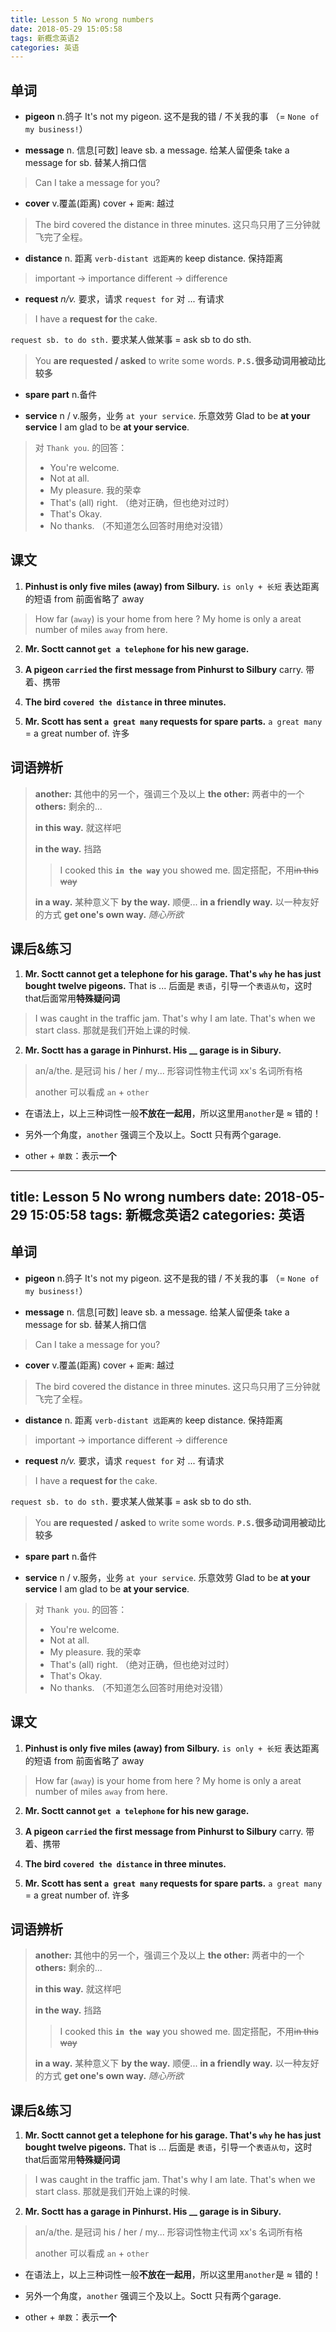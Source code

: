 ```yaml
---
title: Lesson 5 No wrong numbers
date: 2018-05-29 15:05:58
tags: 新概念英语2
categories: 英语
---
```


## 单词

 - **pigeon** n.鸽子
It's not my pigeon. 这不是我的错 / 不关我的事 （= `None of my business!`）

<!--more-->

- **message** n. 信息[可数]
leave sb. a message. 给某人留便条
take a message for sb. 替某人捎口信
> Can I take a message for you?

- **cover** v.覆盖(距离)
cover + `距离`: 越过
> The bird covered the distance in three minutes. 这只鸟只用了三分钟就飞完了全程。

- **distance** n. 距离
`verb-distant 远距离的`
keep distance. 保持距离
>important -> importance
>different -> difference

- **request** *n/v.* 要求，请求
`request for` 对 ... 有请求
> I have a **request for** the cake.

`request sb. to do sth.` 要求某人做某事
= ask sb to do sth.
> You **are requested / asked** to write some words. 
**`P.S.`很多动词用被动比较多** 

- **spare part** n.备件

- **service** n / v.服务，业务
`at your service`. 乐意效劳
Glad to be **at your service**
I am glad to be **at your service**.
> 对 `Thank you`. 的回答：
>  - You're welcome.
>  - Not at all.
>  - My pleasure. 我的荣幸
>  - That's (all) right. （绝对正确，但也绝对过时）
>  - That's Okay.
>  - No thanks. （不知道怎么回答时用绝对没错）

## 课文

 1. **Pinhust is only five miles (away) from Silbury.**
`is only + 长短` 表达距离的短语
from 前面省略了 away 
> How far (`away`) is your home from here ?
> My home is only a areat number of miles `away` from here.
 
2. **Mr. Soctt cannot `get a telephone` for his new garage.**

3. **A pigeon `carried` the first message from Pinhurst to Silbury**
carry. 带着、携带

4. **The bird `covered the distance` in three minutes.**

5. **Mr. Scott has sent `a great many` requests for spare parts.**
`a great many` = a great number of. 许多
## 词语辨析
> **another:** 其他中的另一个，强调三个及以上
> **the other:** 两者中的一个
> **others:** 剩余的...
>
> **in this way.** 就这样吧
> 
> **in the way.** 挡路
> > I cooked this **`in the way`** you showed me. 固定搭配，不用~~in this way~~
>
> **in a way.** 某种意义下
> **by the way.** 顺便...
> **in a friendly way.** 以一种友好的方式
> **get one's own way.** *随心所欲*

## 课后&练习

 1. **Mr. Soctt cannot get a telephone for his garage. That's `why` he has just bought twelve pigeons.**
That is ... 后面是 `表语`，引导一个`表语从句`，这时that后面常用**特殊疑问词** 
> I was caught in the traffic jam. That's why I am late.
> That's when we start class. 那就是我们开始上课的时候.

 2. **Mr. Soctt has a garage in Pinhurst. His __ garage is in Sibury.**
> an/a/the. 是冠词
> his / her / my... 形容词性物主代词
> xx's 名词所有格
>
> another 可以看成 `an` + `other`

- 在语法上，以上三种词性一般**不放在一起用**，所以这里用`another`是 ≈ 错的！
- 另外一个角度，`another` 强调三个及以上。Soctt 只有两个garage.

- other + `单数`：表示**一个**





 
---
title: Lesson 5 No wrong numbers
date: 2018-05-29 15:05:58
tags: 新概念英语2
categories: 英语
---

## 单词

 - **pigeon** n.鸽子
It's not my pigeon. 这不是我的错 / 不关我的事 （= `None of my business!`）

<!--more-->

- **message** n. 信息[可数]
leave sb. a message. 给某人留便条
take a message for sb. 替某人捎口信
> Can I take a message for you?

- **cover** v.覆盖(距离)
cover + `距离`: 越过
> The bird covered the distance in three minutes. 这只鸟只用了三分钟就飞完了全程。

- **distance** n. 距离
`verb-distant 远距离的`
keep distance. 保持距离
>important -> importance
>different -> difference

- **request** *n/v.* 要求，请求
`request for` 对 ... 有请求
> I have a **request for** the cake.

`request sb. to do sth.` 要求某人做某事
= ask sb to do sth.
> You **are requested / asked** to write some words. 
**`P.S.`很多动词用被动比较多** 

- **spare part** n.备件

- **service** n / v.服务，业务
`at your service`. 乐意效劳
Glad to be **at your service**
I am glad to be **at your service**.
> 对 `Thank you`. 的回答：
>  - You're welcome.
>  - Not at all.
>  - My pleasure. 我的荣幸
>  - That's (all) right. （绝对正确，但也绝对过时）
>  - That's Okay.
>  - No thanks. （不知道怎么回答时用绝对没错）

## 课文

 1. **Pinhust is only five miles (away) from Silbury.**
`is only + 长短` 表达距离的短语
from 前面省略了 away 
> How far (`away`) is your home from here ?
> My home is only a areat number of miles `away` from here.
 
2. **Mr. Soctt cannot `get a telephone` for his new garage.**

3. **A pigeon `carried` the first message from Pinhurst to Silbury**
carry. 带着、携带

4. **The bird `covered the distance` in three minutes.**

5. **Mr. Scott has sent `a great many` requests for spare parts.**
`a great many` = a great number of. 许多
## 词语辨析
> **another:** 其他中的另一个，强调三个及以上
> **the other:** 两者中的一个
> **others:** 剩余的...
>
> **in this way.** 就这样吧
> 
> **in the way.** 挡路
> > I cooked this **`in the way`** you showed me. 固定搭配，不用~~in this way~~
>
> **in a way.** 某种意义下
> **by the way.** 顺便...
> **in a friendly way.** 以一种友好的方式
> **get one's own way.** *随心所欲*

## 课后&练习

 1. **Mr. Soctt cannot get a telephone for his garage. That's `why` he has just bought twelve pigeons.**
That is ... 后面是 `表语`，引导一个`表语从句`，这时that后面常用**特殊疑问词** 
> I was caught in the traffic jam. That's why I am late.
> That's when we start class. 那就是我们开始上课的时候.

 2. **Mr. Soctt has a garage in Pinhurst. His __ garage is in Sibury.**
> an/a/the. 是冠词
> his / her / my... 形容词性物主代词
> xx's 名词所有格
>
> another 可以看成 `an` + `other`

- 在语法上，以上三种词性一般**不放在一起用**，所以这里用`another`是 ≈ 错的！
- 另外一个角度，`another` 强调三个及以上。Soctt 只有两个garage.

- other + `单数`：表示**一个**